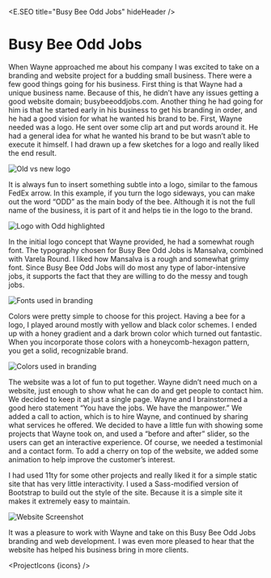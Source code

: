 <script lang="ts">
  import * as E from "$components/Elemental";
  import ProjectIcons from "$components/ProjectIcons.svelte"
  let icons = [
    "Adobe-Illustrator",
    "Eleventy",
    "Nunjucks",
    "Bootstrap-4",
    "jQuery",
    "Sass",
    "Firebase",
    "GitHub"
  ]
</script>

<E.SEO title="Busy Bee Odd Jobs" hideHeader  />

# Busy Bee Odd Jobs

When Wayne approached me about his company I was excited to take on a branding and website project for a budding small business. There were a few good things going for his business. First thing is that Wayne had a unique business name. Because of this, he didn’t have any issues getting a good website domain; busybeeoddjobs.com. Another thing he had going for him is that he started early in his business to get his branding in order, and he had a good vision for what he wanted his brand to be. First, Wayne needed was a logo. He sent over some clip art and put words around it. He had a general idea for what he wanted his brand to be but wasn’t able to execute it himself. I had drawn up a few sketches for a logo and really liked the end result.

<img src="/images/optimized/projects/busy-bee-odd-jobs/lg_BBOJ-old-new.png" alt="Old vs new logo" style="mix-blend-mode: multiply;" />

It is always fun to insert something subtle into a logo, similar to the famous FedEx arrow. In this example, if you turn the logo sideways, you can make out the word “ODD” as the main body of the bee. Although it is not the full name of the business, it is part of it and helps tie in the logo to the brand.

<img src="/images/optimized/projects/busy-bee-odd-jobs/lg_BBOJ-odd.png" alt="Logo with Odd highlighted" />

In the initial logo concept that Wayne provided, he had a somewhat rough font. The typography chosen for Busy Bee Odd Jobs is Mansalva, combined with Varela Round. I liked how Mansalva is a rough and somewhat grimy font. Since Busy Bee Odd Jobs will do most any type of labor-intensive jobs, it supports the fact that they are willing to do the messy and tough jobs.

<img src="/images/optimized/projects/busy-bee-odd-jobs/lg_BBOJ-fonts.png" alt="Fonts used in branding" />

Colors were pretty simple to choose for this project. Having a bee for a logo, I played around mostly with yellow and black color schemes. I ended up with a honey gradient and a dark brown color which turned out fantastic. When you incorporate those colors with a honeycomb-hexagon pattern, you get a solid, recognizable brand.

<img src="/images/optimized/projects/busy-bee-odd-jobs/lg_BBOJ-colors.png" alt="Colors used in branding" />

The website was a lot of fun to put together. Wayne didn’t need much on a website, just enough to show what he can do and get people to contact him. We decided to keep it at just a single page. Wayne and I brainstormed a good hero statement “You have the jobs. We have the manpower.” We added a call to action, which is to hire Wayne, and continued by sharing what services he offered. We decided to have a little fun with showing some projects that Wayne took on, and used a “before and after” slider, so the users can get an interactive experience. Of course, we needed a testimonial and a contact form. To add a cherry on top of the website, we added some animation to help improve the customer’s interest.

I had used 11ty for some other projects and really liked it for a simple static site that has very little interactivity. I used a Sass-modified version of Bootstrap to build out the style of the site. Because it is a simple site it makes it extremely easy to maintain.

<img src="/images/optimized/projects/busy-bee-odd-jobs/lg_BBOJ-screenshot.png" alt="Website Screenshot" />

It was a pleasure to work with Wayne and take on this Busy Bee Odd Jobs branding and web development. I was even more pleased to hear that the website has helped his business bring in more clients.

<ProjectIcons {icons} />